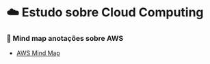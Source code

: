# :cloud: Estudo sobre Cloud Computing

### :bookmark: Mind map anotações sobre AWS
- [AWS Mind Map](https://whimsical.com/administrator-aws-F9MRMDPCVTARqYd9KV6tFe@2Ux7TurymMVcYmpRmdmr)
